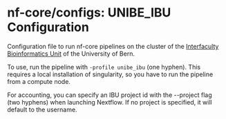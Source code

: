# nf-core/configs: UNIBE_IBU Configuration

Configuration file to run nf-core pipelines on the cluster of the [Interfaculty Bioinformatics Unit](https://www.bioinformatics.unibe.ch/) of the University of Bern.

To use, run the pipeline with `-profile unibe_ibu` (one hyphen). This requires a local installation of singularity, so you have to run the pipeline from a compute node.

For accounting, you can specify an IBU project id with the --project flag (two hyphens) when launching Nextflow. If no project is specified, it will default to the username.
